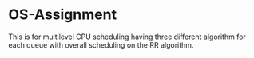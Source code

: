 # OS-Assignment
This is for multilevel CPU scheduling  having three different algorithm for each queue with overall scheduling on the RR algorithm.
